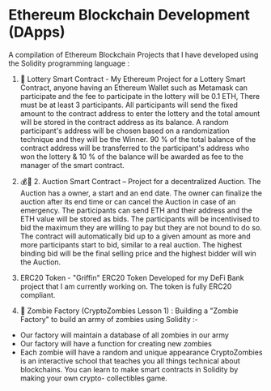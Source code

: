 # Ethereum Blockchain Development (DApps)

A compilation of Ethereum Blockchain Projects that I have developed using the Solidity programming language :

1. 🥇 Lottery Smart Contract - My Ethereum Project for a Lottery Smart Contract, anyone having an Ethereum Wallet such as Metamask can participate and the fee to participate in the lottery will be 0.1 ETH, There must be at least 3 participants. All participants will send the fixed amount to the contract address to enter the lottery and the total amount will be stored in the contract address as its balance. A random participant's address will be chosen based on a randomization technique and they will be the Winner. 90 % of the total balance of the contract address will be transferred to the participant's address who won the lottery & 10 % of the balance will be awarded as fee to the manager of the smart contract.
2.  💰🔨 2. Auction Smart Contract – Project for a decentralized Auction. The Auction has a owner, a start and an end date. The owner can finalize the auction after its end time or can cancel the Auction in case of an emergency. The participants can send ETH and their address and the ETH value will be stored as bids. The participants will be incentivised to bid the maximum they are willing to pay but they are not bound to do so. The contract will automatically bid up to a given amount as more and more participants start to bid, similar to a real auction. The highest binding bid will be the final selling price and the highest bidder will win the Auction.
3.  ERC20 Token - "Griffin" ERC20 Token Developed for my DeFi Bank project that I am currently working on. The token is fully ERC20 compliant.

3. 🧟 Zombie Factory (CryptoZombies Lesson 1) : Building a "Zombie Factory" to build an army of zombies using Solidity :-
 - Our factory will maintain a database of all zombies in our army
 - Our factory will have a function for creating new zombies
 - Each zombie will have a random and unique appearance
 CryptoZombies is an interactive school that teaches you all things technical about blockchains. You can learn to make smart contracts in Solidity by making your own crypto-   collectibles game.

